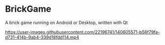 # BrickGame
A brick game running on Android or Desktop, written with Qt

https://user-images.githubusercontent.com/22196741/140605571-b56f79fa-d731-414b-9ab4-339d18fdd114.mp4
